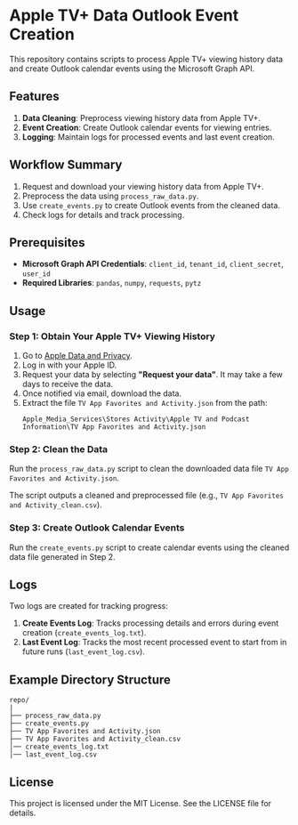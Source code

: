 # Apple TV+ Data Outlook Event Creation

This repository contains scripts to process Apple TV+ viewing history data and create Outlook calendar events using the Microsoft Graph API.

## Features
1. **Data Cleaning**: Preprocess viewing history data from Apple TV+.
2. **Event Creation**: Create Outlook calendar events for viewing entries.
3. **Logging**: Maintain logs for processed events and last event creation.

## Workflow Summary
1. Request and download your viewing history data from Apple TV+.
2. Preprocess the data using `process_raw_data.py`.
3. Use `create_events.py` to create Outlook events from the cleaned data.
4. Check logs for details and track processing.

## Prerequisites
- **Microsoft Graph API Credentials**: `client_id`, `tenant_id`, `client_secret`, `user_id`
- **Required Libraries**:  `pandas`, `numpy`, `requests`, `pytz`

## Usage

### Step 1: Obtain Your Apple TV+ Viewing History
1. Go to [Apple Data and Privacy](https://privacy.apple.com).
2. Log in with your Apple ID.
3. Request your data by selecting **"Request your data"**. It may take a few days to receive the data.
4. Once notified via email, download the data.
5. Extract the file `TV App Favorites and Activity.json` from the path:
   ```
   Apple_Media_Services\Stores Activity\Apple TV and Podcast Information\TV App Favorites and Activity.json
   ```

### Step 2: Clean the Data
Run the `process_raw_data.py` script to clean the downloaded data file `TV App Favorites and Activity.json`.

The script outputs a cleaned and preprocessed file (e.g., `TV App Favorites and Activity_clean.csv`).

### Step 3: Create Outlook Calendar Events
Run the `create_events.py` script to create calendar events using the cleaned data file generated in Step 2.

## Logs
Two logs are created for tracking progress:
1. **Create Events Log**: Tracks processing details and errors during event creation (`create_events_log.txt`).
2. **Last Event Log**: Tracks the most recent processed event to start from in future runs (`last_event_log.csv`).

## Example Directory Structure
```
repo/
|
├── process_raw_data.py
├── create_events.py
├── TV App Favorites and Activity.json
├── TV App Favorites and Activity_clean.csv
│── create_events_log.txt
│── last_event_log.csv
```

## License
This project is licensed under the MIT License. See the LICENSE file for details.

